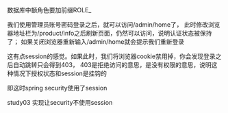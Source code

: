 数据库中额角色要加前缀ROLE_

我们使用管理员账号密码登录之后，就可以访问/admin/home了，
此时修改浏览器地址栏为/product/info之后刷新页面，仍然可以访问，说明认证状态被保持了；
如果关闭浏览器重新输入/admin/home就会提示我们重新登录

这有点session的感觉。如果此时，我们将浏览器cookie禁用掉，你会发现登录之后自动跳转只会得到403，
403是拒绝访问的意思，是没有权限的意思，说明这种情况下授权状态和session是挂钩的

即这时spring security使用了session

study03 实现让security不使用session